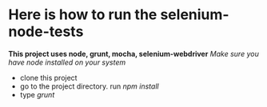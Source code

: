 Here is how to run the selenium-node-tests
==========================================

**This project uses node, grunt, mocha, selenium-webdriver**
*Make sure you have node installed on your system*

- clone this project
- go to the project directory. run *npm install*
- type *grunt*
